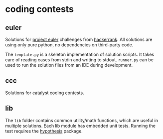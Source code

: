 # coding contests

## euler

Solutions for [project euler](https://projecteuler.net/) challenges from 
[hackerrank](https://www.hackerrank.com/contests/projecteuler). All solutions are using only pure
python, no dependencies on third-party code.

The `template.py` is a skeleton implementation of solution scripts. It takes care of reading cases
from stdin and writing to stdout. `runner.py` can be used to run the solution files from an IDE
during development.

## ccc

Solutions for catalyst coding contests.

## lib

The `lib` folder contains common utility/math functions, which are useful in multiple solutions.
Each lib module has embedded unit tests. Running the test requires the 
[hypothesis](https://hypothesis.readthedocs.org/en/latest/) package.

